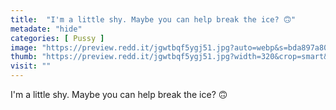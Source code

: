 ```yaml
---
title:  "I'm a little shy. Maybe you can help break the ice? 🙃"
metadate: "hide"
categories: [ Pussy ]
image: "https://preview.redd.it/jgwtbqf5ygj51.jpg?auto=webp&s=bda897a808e2b2e348624e1e22f475ab40b9a5b2"
thumb: "https://preview.redd.it/jgwtbqf5ygj51.jpg?width=320&crop=smart&auto=webp&s=95a679c6c74e0dc60efdbdee950041c8c6347c49"
visit: ""
---
```

I'm a little shy. Maybe you can help break the ice? 🙃
